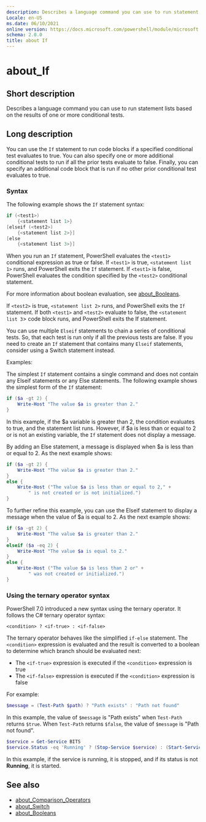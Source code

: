 ```yaml
---
description: Describes a language command you can use to run statement lists based on the results of one or more conditional tests.
Locale: en-US
ms.date: 06/10/2021
online version: https://docs.microsoft.com/powershell/module/microsoft.powershell.core/about/about_if?view=powershell-7.2&WT.mc_id=ps-gethelp
schema: 2.0.0
title: about If
---
```

# about_If

## Short description
Describes a language command you can use to run statement lists based on the
results of one or more conditional tests.

## Long description

You can use the `If` statement to run code blocks if a specified conditional
test evaluates to true. You can also specify one or more additional conditional
tests to run if all the prior tests evaluate to false. Finally, you can specify
an additional code block that is run if no other prior conditional test
evaluates to true.

### Syntax

The following example shows the `If` statement syntax:

```powershell
if (<test1>)
    {<statement list 1>}
[elseif (<test2>)
    {<statement list 2>}]
[else
    {<statement list 3>}]
```

When you run an `If` statement, PowerShell evaluates the `<test1>` conditional
expression as true or false. If `<test1>` is true, `<statement list 1>` runs,
and PowerShell exits the `If` statement. If `<test1>` is false, PowerShell
evaluates the condition specified by the `<test2>` conditional statement.

For more information about boolean evaluation, see
[about_Booleans](about_Booleans.md).

If `<test2>` is true, `<statement list 2>` runs, and PowerShell exits the `If`
statement. If both `<test1>` and `<test2>` evaluate to false, the
`<statement list 3`> code block runs, and PowerShell exits the If statement.

You can use multiple `Elseif` statements to chain a series of conditional
tests. So, that each test is run only if all the previous tests are false. If
you need to create an `If` statement that contains many `Elseif` statements,
consider using a Switch statement instead.

Examples:

The simplest `If` statement contains a single command and does not contain
any Elseif statements or any Else statements. The following example shows
the simplest form of the `If` statement:

```powershell
if ($a -gt 2) {
    Write-Host "The value $a is greater than 2."
}
```

In this example, if the $a variable is greater than 2, the condition evaluates
to true, and the statement list runs. However, if $a is less than or equal to 2
or is not an existing variable, the `If` statement does not display a message.

By adding an Else statement, a message is displayed when $a is less than or
equal to 2. As the next example shows:

```powershell
if ($a -gt 2) {
    Write-Host "The value $a is greater than 2."
}
else {
    Write-Host ("The value $a is less than or equal to 2," +
        " is not created or is not initialized.")
}
```

To further refine this example, you can use the Elseif statement to display a
message when the value of $a is equal to 2. As the next example shows:

```powershell
if ($a -gt 2) {
    Write-Host "The value $a is greater than 2."
}
elseif ($a -eq 2) {
    Write-Host "The value $a is equal to 2."
}
else {
    Write-Host ("The value $a is less than 2 or" +
        " was not created or initialized.")
}
```

### Using the ternary operator syntax

PowerShell 7.0 introduced a new syntax using the ternary operator. It follows
the C# ternary operator syntax:

```Syntax
<condition> ? <if-true> : <if-false>
```

The ternary operator behaves like the simplified `if-else` statement. The
`<condition>` expression is evaluated and the result is converted to a boolean
to determine which branch should be evaluated next:

- The `<if-true>` expression is executed if the `<condition>` expression is
  true
- The `<if-false>` expression is executed if the `<condition>` expression is
  false

For example:

```powershell
$message = (Test-Path $path) ? "Path exists" : "Path not found"
```

In this example, the value of `$message` is "Path exists" when `Test-Path`
returns `$true`. When `Test-Path` returns `$false`, the value of `$message` is
"Path not found".

```powershell
$service = Get-Service BITS
$service.Status -eq 'Running' ? (Stop-Service $service) : (Start-Service $service)
```

In this example, if the service is running, it is stopped, and if its status is
not **Running**, it is started.

## See also

- [about_Comparison_Operators](about_Comparison_Operators.md)
- [about_Switch](about_Switch.md)
- [about_Booleans](about_Booleans.md)
